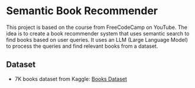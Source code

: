 # Semantic Book Recommender

This project is based on the course from FreeCodeCamp on YouTube. The idea is to create a book recommender system that uses semantic search to find books based on user queries. It uses an LLM (Large Language Model) to process the queries and find relevant books from a dataset.

## Dataset

- 7K books dataset from Kaggle: [Books Dataset](https://www.kaggle.com/datasets/dylanjcastillo/7k-books-with-metadata)
